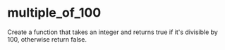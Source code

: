 # multiple_of_100
Create a function that takes an integer and returns true if it's divisible by 100, otherwise return false.
